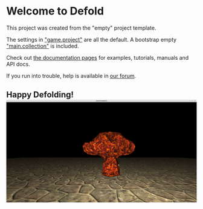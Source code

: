 # Welcome to Defold

This project was created from the "empty" project template.

The settings in ["game.project"](defold://open?path=/game.project) are all the default. A bootstrap empty ["main.collection"](defold://open?path=/main/main.collection) is included.

Check out [the documentation pages](https://defold.com/learn) for examples, tutorials, manuals and API docs.

If you run into trouble, help is available in [our forum](https://forum.defold.com).

Happy Defolding!
![ScreenShot](https://github.com/MhadhbiXissam/Defold-Examples-By-Me/blob/main/GameTemplate3d/Screenshot_2022-11-17_00-28-25.png)
---
